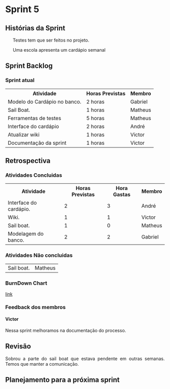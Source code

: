 <h1> Sprint 5 </h1>

<h2> Histórias da Sprint </h2>

<ul><p align="justify">Testes tem que ser feitos no projeto.</p></ul>
<ul> <p align="justify">Uma escola apresenta um cardápio semanal</p></ul>

<h2> Sprint Backlog </h2>

<h3> Sprint atual </h3>
<table>
  <tr>
    <th> Atividade </th>
    <th> Horas Previstas </th>
    <th> Membro </th>
  </tr>
  <tr>
    <td> Modelo do Cardápio no banco. </td>
    <td> 2 horas </td>
    <td> Gabriel </td>
  </tr>
  <tr>
    <td> Sail Boat. </td>
    <td> 1 horas </td>
    <td> Matheus </td>
  </tr>
  <tr>
    <td> Ferramentas de testes </td>
    <td> 5 horas </td>
    <td> Matheus </td>
  </tr>
    <tr>
    <td> Interface do cardápio </td>
    <td> 2 horas </td>
    <td> André </td>
  </tr>
    <tr>
    <td> Atualizar wiki </td>
    <td> 1 horas </td>
    <td> Victor </td>
  </tr>
    <tr>
    <td> Documentação da sprint </td>
    <td> 1 horas </td>
    <td> Victor </td>
  </tr>
</table> 

<h2> Retrospectiva </h2>
<h3> Atividades Concluidas </h3>
<table>
  <tr>
    <th> Atividade </th>
    <th> Horas Previstas </th>
    <th> Hora Gastas </th>
    <th> Membro </th>
  </tr>
  <tr>
    <td> Interface do cardápio. </td>
    <td> 2 </td>
    <td> 3 </td>
    <td> André </td>
  </tr>
  </tr>
  <tr>
    <td> Wiki. </td>
    <td> 1 </td>
    <td> 1 </td>
    <td> Victor </td>
  </tr>
   <tr>
    <td> Sail boat. </td>
    <td> 1 </td>
    <td> 0 </td>
    <td> Matheus </td>
  </tr> 
   <tr>
    <td> Modelagem do banco. </td>
    <td> 2 </td>
    <td> 2 </td>
    <td> Gabriel </td>
  </tr>

</table> 

<h3> Atividades Não concluidas </h3>

<table>
  <tr>
    <td> Sail boat. </td>
    <td> Matheus </td>
  </tr>
</table> 

<h3> BurnDown Chart </h3>

<a href="https://docs.google.com/spreadsheets/d/1F4zg84LUfO0RrQ7r9oebns8DssLGFd2F2MjHl3I0L5Y/edit#gid=0"> link </a>

<h3> Feedback dos membros</h3>
<h4> Victor </h4>

<p align="justify"> Nessa sprint melhoramos na documentação do processo. </p>

<h2> Revisão </h2>
<p align="justify"> Sobrou a parte do sail boat que estava pendente em outras semanas. Temos que manter a comunicação.</p>

<h2> Planejamento para a próxima sprint</h2>
<p align="justify"></p>
